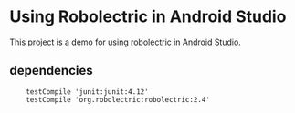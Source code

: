 # Using Robolectric in Android Studio

This project is a demo for using [robolectric](http://robolectric.org/) in Android Studio.

## dependencies

```
 	testCompile 'junit:junit:4.12'
    testCompile 'org.robolectric:robolectric:2.4'
```